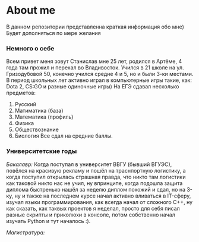 # About me #
В данном репозитории представленна краткая информация обо мне)
Будет дополняться по мере желания
### Немного о себе
Всем привет меня зовут Станислав мне 25 лет, родился в Артёме, 4 года там прожил и перехал во Владивосток. Учился в 21 школе на ул. Гризодубовой 50, конечно учился средне 4 и 5, но и были 3-ки местами.
В период школьных лет активно играл в компьютерные игры такие, как: Dota 2, CS:GO и разные одиночные игры)
На ЕГЭ сдавал несколько предметов:
1. Русский
2. Матиматика (база)
3. Математика (профиль)
4. Физика
5. Обществознание
6. Биология
Все сдал на средние баллы.
### Университетские годы
*Бакалавр:*
Когда поступал в университет ВВГУ (бывший ВГУЭС), повёлся на красивую рекламу и пошёл на траснпортную логистику, а когда поступил открылась страшная правда, что никто там логистики как таковой никто нас не учил, ну впринципе, когда подошла защита диплома быстренько нашёл за неделю диплом похожий и сдал, но на 3-ку, ну и также на последнем курсе начал активно вливаться в IT-сферу, изучал языки программирования, как всегда начал от сложного C++, ну как сказать, как таквых проектов я неделал, просто для себя писал разные скрипты и приколюхи в консоле, потом собственно начал изучать Python и тут началось :).

*Магистратура:*

